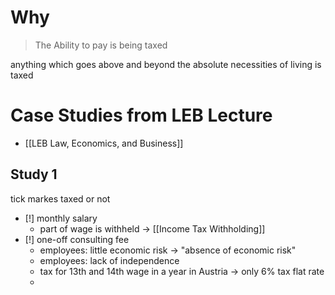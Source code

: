 # Why
> The Ability to pay is being taxed

anything which goes above and beyond the absolute necessities of living is taxed

# Case Studies from LEB Lecture
- [[LEB Law, Economics, and Business]]

## Study 1
tick markes taxed or not
- [!] monthly salary
	- part of wage is withheld -> [[Income Tax Withholding]]
- [!] one-off consulting fee 
	- employees: little economic risk -> "absence of economic risk"
	- employees: lack of independence
	- tax for 13th and 14th wage in a year in Austria -> only 6% tax flat rate
	- 
